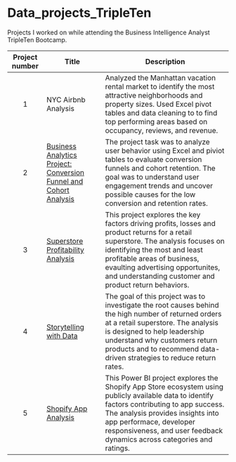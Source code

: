 # Data_projects_TripleTen
Projects I worked on while attending the Business Intelligence Analyst TripleTen Bootcamp.


| Project number | Title | Description |
| :-----------: | ----------- |----------- |
| 1 | NYC Airbnb Analysis | Analyzed the Manhattan vacation rental market to identify the most attractive neighborhoods and property sizes. Used Excel pivot tables and data cleaning to to find top performing areas based on occupancy, reviews, and revenue. |
| 2 | [Business Analytics Project: Conversion Funnel and Cohort Analysis](https://docs.google.com/spreadsheets/d/1kf39N6dIESSXrBHnSyoSgslKcmV_j8cq5hDbi7hYl0A/edit?usp=sharing) | The project task was to analyze user behavior using Excel and piviot tables to evaluate conversion funnels and cohort retention. The goal was to understand user engagement trends and uncover possible causes for the low conversion and retention rates. |
| 3 | [Superstore Profitability Analysis](https://public.tableau.com/views/HeatherGilliamSprint4Project/avgprofitvsreturnrateinsub-category?:language=en-US&:sid=&:redirect=auth&:display_count=n&:origin=viz_share_link) | This project explores the key factors driving profits, losses and product returns for a retail superstore. The analysis focuses on identifying the most and least profitable areas of business, evaulting advertising opportunites, and understanding customer and product return behaviors. |
| 4 | [Storytelling with Data](https://drive.google.com/drive/folders/1DeKxvqMiZraW4PTWWIB3YlQ-Ybz-_n8c?usp=sharing) | The goal of this project was to investigate the root causes behind the high number of returned orders at a retail superstore. The analysis is designed to help leadership understand why customers return products and to recommend data-driven strategies to reduce return rates. |
| 5 | [Shopify App Analysis](https://drive.google.com/drive/folders/1IOV5SHoIslQs2g4a9QE_25xrovu5orvt?usp=sharing) | This Power BI project explores the Shopify App Store ecosystem using publicly available data to identify factors contributing to app success. The analysis provides insights into app performace, developer responsiveness, and user feedback dynamics across categories and ratings. |
